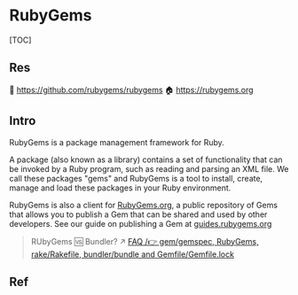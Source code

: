 # RubyGems

[TOC]



## Res
🚧 https://github.com/rubygems/rubygems
🏠 https://rubygems.org



## Intro
RubyGems is a package management framework for Ruby.

A package (also known as a library) contains a set of functionality that can be invoked by a Ruby program, such as reading and parsing an XML file. We call these packages "gems" and RubyGems is a tool to install, create, manage and load these packages in your Ruby environment.

RubyGems is also a client for [RubyGems.org](https://rubygems.org/), a public repository of Gems that allows you to publish a Gem that can be shared and used by other developers. See our guide on publishing a Gem at [guides.rubygems.org](https://guides.rubygems.org/publishing/)

> RUbyGems 🆚 Bundler?
> ↗ [FAQ /👉 gem/gemspec, RubyGems, rake/Rakefile, bundler/bundle and Gemfile/Gemfile.lock](../../../FAQ.md#👉%20gem/gemspec,%20RubyGems,%20rake/Rakefile,%20bundler/bundle%20and%20Gemfile/Gemfile.lock)



## Ref
